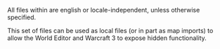All files within are english or locale-independent, unless otherwise specified.

This set of files can be used as local files (or in part as map imports) to allow the World Editor and Warcraft 3 to expose hidden functionality.